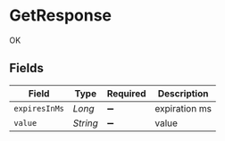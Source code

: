 # GetResponse

OK


## Fields

| Field              | Type               | Required           | Description        |
| ------------------ | ------------------ | ------------------ | ------------------ |
| `expiresInMs`      | *Long*             | :heavy_minus_sign: | expiration ms      |
| `value`            | *String*           | :heavy_minus_sign: | value              |